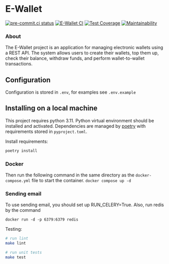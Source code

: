 # E-Wallet

[![pre-commit.ci status](https://results.pre-commit.ci/badge/github/greatlaki/e-wallet/main.svg)](https://results.pre-commit.ci/latest/github/greatlaki/e-wallet/main)
[![E-Wallet CI](https://github.com/greatlaki/e-wallet/actions/workflows/ci.yml/badge.svg)](https://github.com/greatlaki/e-wallet/actions/workflows/ci.yml)
[![Test Coverage](https://api.codeclimate.com/v1/badges/3952590c3b0aaee42fa5/test_coverage)](https://codeclimate.com/github/greatlaki/e-wallet/test_coverage)
[![Maintainability](https://api.codeclimate.com/v1/badges/3952590c3b0aaee42fa5/maintainability)](https://codeclimate.com/github/greatlaki/e-wallet/maintainability)

### About
The E-Wallet project is an application for managing electronic wallets using a REST API.
The system allows users to create their wallets, top them up, check their balance, withdraw funds,
and perform wallet-to-wallet transactions.

## Configuration
Configuration is stored in `.env`, for examples see `.env.example`

## Installing on a local machine
This project requires python 3.11. Python virtual environment should be installed and activated.
 Dependencies are managed by [poetry](https://python-poetry.org/) with requirements stored in `pyproject.toml`.

Install requirements:

```bash
poetry install
```

### Docker
Then run the following command in the same directory as the `docker-compose.yml` file to start the container.
`docker compose up -d`

### Sending email
To use sending email, you should set up RUN_CELERY=True. Also, run redis by the command

`docker run -d -p 6379:6379 redis`

Testing:
```bash
# run lint
make lint

# run unit tests
make test
```
